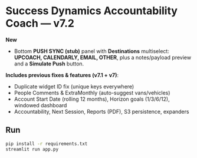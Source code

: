 # Success Dynamics Accountability Coach — v7.2

**New**
- Bottom **PUSH SYNC (stub)** panel with **Destinations** multiselect:
  **UPCOACH, CALENDARLY, EMAIL, OTHER**, plus a notes/payload preview and a **Simulate Push** button.

**Includes previous fixes & features (v7.1 + v7)**:
- Duplicate widget ID fix (unique keys everywhere)
- People Comments & ExtraMonthly (auto-suggest vans/vehicles)
- Account Start Date (rolling 12 months), Horizon goals (1/3/6/12), windowed dashboard
- Accountability, Next Session, Reports (PDF), S3 persistence, expanders

## Run
```bash
pip install -r requirements.txt
streamlit run app.py
```
